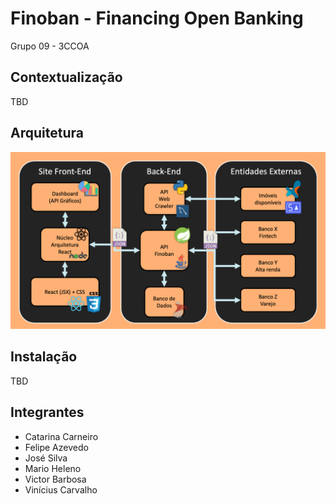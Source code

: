 # Finoban - Financing Open Banking
Grupo 09 - 3CCOA

## Contextualização
TBD

## Arquitetura
<p align="center">
  <img width="800" src="./.github/architecture.png">
</p>


## Instalação
TBD

## Integrantes

* Catarina Carneiro
* Felipe Azevedo
* José Silva
* Mario Heleno
* Victor Barbosa
* Vinícius Carvalho